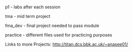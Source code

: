 
p1  - labs after each session

tma - mid term project

fma_dev - final project needed to pass module 

practice - different files used for practicing purposes



Links to more Projects: http://titan.dcs.bbk.ac.uk/~anasee01/
